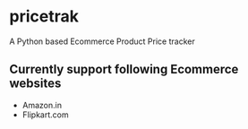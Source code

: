 # pricetrak

A Python based Ecommerce Product Price tracker

## Currently support following Ecommerce websites
- Amazon.in
- Flipkart.com
